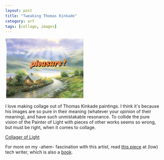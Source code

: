 ```yaml
---
layout: post
title: "Tweaking Thomas Kinkade"
category: art
tags: [collage, images]
---
```

[![Kinkade!](/assets/pleasure!.jpg)](http://sevendown.org/collage/kinkade/)

I love making collage out of Thomas Kinkade paintings. I think it's because his images are so pure in their meaning (whatever your *opinion* of their meaning), and have such unmistakable resonance. To collide the pure vision of the Painter of Light with pieces of other works seems so wrong, but must be right, when it comes to collage.

<a href="http://sevendown.org/collage/kinkade/" target="_blank">Collager of Light</a>

For more on my -ahem- fascination with this artist, read [this piece](http://lowtechwriter.blogspot.com/2009/05/simpler-times.html)  at (low) tech writer, which is also a [book](http://bit.ly/lowtechwriter). 
